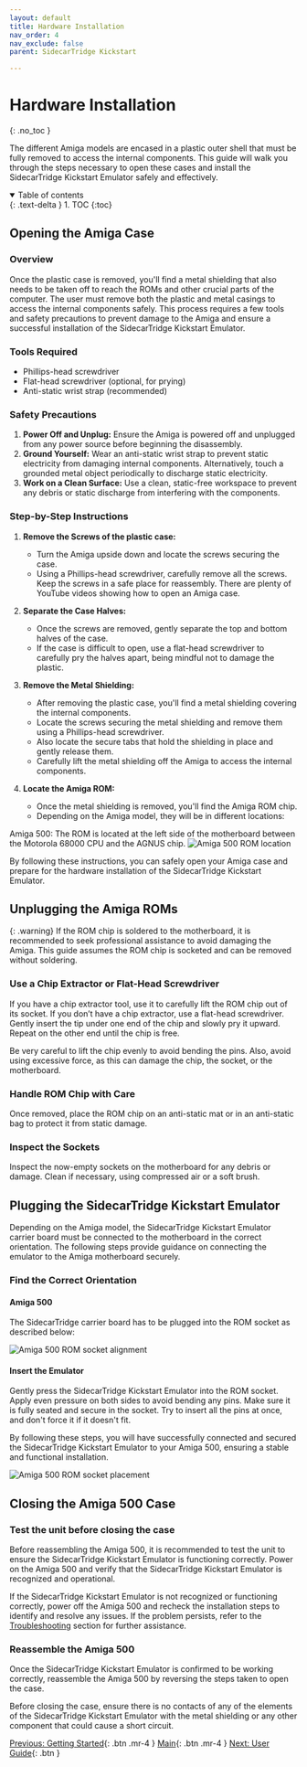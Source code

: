 ```yaml
---
layout: default
title: Hardware Installation
nav_order: 4
nav_exclude: false
parent: SidecarTridge Kickstart

---
```


# Hardware Installation
{: .no_toc }

The different Amiga models are encased in a plastic outer shell that must be fully removed to access the internal components. This guide will walk you through the steps necessary to open these cases and install the SidecarTridge Kickstart Emulator safely and effectively.

<details open markdown="block">
  <summary>
    Table of contents
  </summary>
  {: .text-delta }
1. TOC
{:toc}
</details>

## Opening the Amiga Case

### Overview

Once the plastic case is removed, you'll find a metal shielding that also needs to be taken off to reach the ROMs and other crucial parts of the computer. The user must remove both the plastic and metal casings to access the internal components safely. This process requires a few tools and safety precautions to prevent damage to the Amiga and ensure a successful installation of the SidecarTridge Kickstart Emulator.

### Tools Required
- Phillips-head screwdriver
- Flat-head screwdriver (optional, for prying)
- Anti-static wrist strap (recommended)

### Safety Precautions
1. **Power Off and Unplug:** Ensure the Amiga is powered off and unplugged from any power source before beginning the disassembly.
2. **Ground Yourself:** Wear an anti-static wrist strap to prevent static electricity from damaging internal components. Alternatively, touch a grounded metal object periodically to discharge static electricity.
3. **Work on a Clean Surface:** Use a clean, static-free workspace to prevent any debris or static discharge from interfering with the components.

### Step-by-Step Instructions
1. **Remove the Screws of the plastic case:**
    - Turn the Amiga upside down and locate the screws securing the case.
    - Using a Phillips-head screwdriver, carefully remove all the screws. Keep the screws in a safe place for reassembly. There are plenty of YouTube videos showing how to open an Amiga case.

2. **Separate the Case Halves:**
    - Once the screws are removed, gently separate the top and bottom halves of the case.
    - If the case is difficult to open, use a flat-head screwdriver to carefully pry the halves apart, being mindful not to damage the plastic.

3. **Remove the Metal Shielding:**
    - After removing the plastic case, you'll find a metal shielding covering the internal components.
    - Locate the screws securing the metal shielding and remove them using a Phillips-head screwdriver.
    - Also locate the secure tabs that hold the shielding in place and gently release them.
    - Carefully lift the metal shielding off the Amiga to access the internal components. 

4. **Locate the Amiga ROM:**
    - Once the metal shielding is removed, you'll find the Amiga ROM chip.
    - Depending on the Amiga model, they will be in different locations:

Amiga 500: The ROM is located at the left side of the motherboard between the Motorola 68000 CPU and the AGNUS chip.
![Amiga 500 ROM location](/sidecartridge-kickstart/assets/images/amiga-500-rom-chip.jpg)

By following these instructions, you can safely open your Amiga case and prepare for the hardware installation of the SidecarTridge Kickstart Emulator.

## Unplugging the Amiga ROMs

{: .warning}
If the ROM chip is soldered to the motherboard, it is recommended to seek professional assistance to avoid damaging the Amiga. This guide assumes the ROM chip is socketed and can be removed without soldering.

### Use a Chip Extractor or Flat-Head Screwdriver
If you have a chip extractor tool, use it to carefully lift the ROM chip out of its socket. If you don’t have a chip extractor, use a flat-head screwdriver. Gently insert the tip under one end of the chip and slowly pry it upward. Repeat on the other end until the chip is free.

Be very careful to lift the chip evenly to avoid bending the pins. Also, avoid using excessive force, as this can damage the chip, the socket, or the motherboard.

### Handle ROM Chip with Care
Once removed, place the ROM chip on an anti-static mat or in an anti-static bag to protect it from static damage.

### Inspect the Sockets
Inspect the now-empty sockets on the motherboard for any debris or damage. Clean if necessary, using compressed air or a soft brush.


## Plugging the SidecarTridge Kickstart Emulator

Depending on the Amiga model, the SidecarTridge Kickstart Emulator carrier board must be connected to the motherboard in the correct orientation. The following steps provide guidance on connecting the emulator to the Amiga motherboard securely.

### Find the Correct Orientation

#### Amiga 500

The SidecarTridge carrier board has to be plugged into the ROM socket as described below:

![Amiga 500 ROM socket alignment](/sidecartridge-kickstart/assets/images/amiga-500-kickstart-alignment.jpg)

#### Insert the Emulator
Gently press the SidecarTridge Kickstart Emulator into the ROM socket. Apply even pressure on both sides to avoid bending any pins. Make sure it is fully seated and secure in the socket. Try to insert all the pins at once, and don't force it if it doesn't fit.

By following these steps, you will have successfully connected and secured the SidecarTridge Kickstart Emulator to your Amiga 500, ensuring a stable and functional installation.

![Amiga 500 ROM socket placement](/sidecartridge-kickstart/assets/images/amiga-500-kickstart-placement.jpg)


## Closing the Amiga 500 Case

### Test the unit before closing the case
Before reassembling the Amiga 500, it is recommended to test the unit to ensure the SidecarTridge Kickstart Emulator is functioning correctly. Power on the Amiga 500 and verify that the SidecarTridge Kickstart Emulator is recognized and operational.

If the SidecarTridge Kickstart Emulator is not recognized or functioning correctly, power off the Amiga 500 and recheck the installation steps to identify and resolve any issues. If the problem persists, refer to the [Troubleshooting](/sidecartridge-kickstart/troubleshooting/) section for further assistance.

### Reassemble the Amiga 500
Once the SidecarTridge Kickstart Emulator is confirmed to be working correctly, reassemble the Amiga 500 by reversing the steps taken to open the case.

Before closing the case, ensure there is no contacts of any of the elements of the SidecarTridge Kickstart Emulator with the metal shielding or any other component that could cause a short circuit.

[Previous: Getting Started](/sidecartridge-kickstart/getting-started/){: .btn .mr-4 }
[Main](/sidecartridge-kickstart/){: .btn .mr-4 }
[Next: User Guide](/sidecartridge-kickstart/user-guide/){: .btn }

